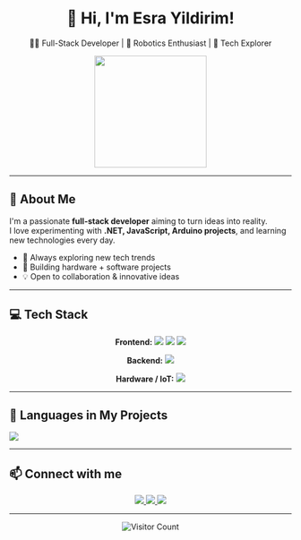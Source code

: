 <!-- HEADER -->
<h1 align="center">💫 Hi, I'm Esra Yildirim!</h1>
<p align="center">
  👩‍💻 Full-Stack Developer | 🤖 Robotics Enthusiast | 🚀 Tech Explorer
</p>
<p align="center">
  <img src="https://media.giphy.com/media/3o7qDPqCqLoN0H2DFK/giphy.gif" width="200"/>
</p>

---

<!-- ABOUT ME -->
## 🌟 About Me
I'm a passionate **full-stack developer** aiming to turn ideas into reality.  
I love experimenting with **.NET, JavaScript, Arduino projects**, and learning new technologies every day.  

- 🚀 Always exploring new tech trends  
- 🤖 Building hardware + software projects  
- 💡 Open to collaboration & innovative ideas  

---

<!-- TECH STACK -->
## 💻 Tech Stack

<p align="center">
  <strong>Frontend:</strong>  
  <img src="https://img.shields.io/badge/HTML5-E34F26?style=for-the-badge&logo=html5&logoColor=white"/> 
  <img src="https://img.shields.io/badge/CSS3-1572B6?style=for-the-badge&logo=css3&logoColor=white"/>
  <img src="https://img.shields.io/badge/JavaScript-F7DF1E?style=for-the-badge&logo=javascript&logoColor=black"/>
</p>
<p align="center">
  <strong>Backend:</strong>  
  <img src="https://img.shields.io/badge/.NET-5C2D91?style=for-the-badge&logo=.net&logoColor=white"/>
</p>
<p align="center">
  <strong>Hardware / IoT:</strong>  
  <img src="https://img.shields.io/badge/Arduino-00979D?style=for-the-badge&logo=Arduino&logoColor=white"/>
</p>

---

## 📂 Languages in My Projects

<!-- Replace REPO_NAME with your GitHub repository name -->
<img src="https://github-readme-stats.vercel.app/api/top-langs/?username=EsraYildirim&repo=REPO_NAME&theme=radical&layout=compact" />

---

<!-- SOCIAL LINKS -->
## 📫 Connect with me
<p align="center">
  <a href="https://linkedin.com/in/esrayildirim" target="_blank">
    <img src="https://img.shields.io/badge/LinkedIn-%230077B5?style=for-the-badge&logo=linkedin&logoColor=white"/>
  </a>
  <a href="https://twitter.com/yourhandle" target="_blank">
    <img src="https://img.shields.io/badge/Twitter-%231DA1F2?style=for-the-badge&logo=twitter&logoColor=white"/>
  </a>
  <a href="https://github.com/EsraYildirim" target="_blank">
    <img src="https://img.shields.io/badge/GitHub-%23121011?style=for-the-badge&logo=github&logoColor=white"/>
  </a>
</p>

---

<!-- VISITOR COUNTER -->
<p align="center">
  <img src="https://komarev.com/ghpvc/?username=EsraYildirim&color=brightgreen" alt="Visitor Count"/>
</p>
